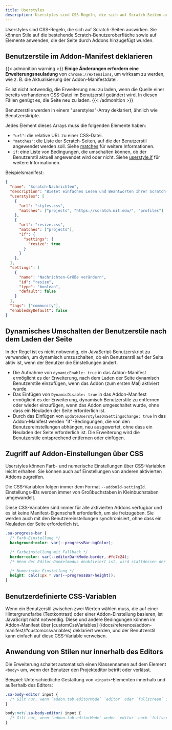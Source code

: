 ```yaml
---
title: Userstyles
description: Userstyles sind CSS-Regeln, die sich auf Scratch-Seiten auswirken. Sie können Stile auf die bestehende Scratch-Benutzeroberfläche sowie auf Elemente anwenden, die der Seite durch Addons hinzugefügt wurden.
---
```


Userstyles sind CSS-Regeln, die sich auf Scratch-Seiten auswirken. Sie können Stile auf die bestehende Scratch-Benutzeroberfläche sowie auf Elemente anwenden, die der Seite durch Addons hinzugefügt wurden.


## Benutzerstile im Addon-Manifest deklarieren

{{< admonition warning >}}
**Einige Änderungen erfordern eine Erweiterungsneuladung** von `chrome://extensions`, um wirksam zu werden, wie z. B. die Aktualisierung der Addon-Manifestdatei.

Es ist nicht notwendig, die Erweiterung neu zu laden, wenn die Quelle einer bereits vorhandenen CSS-Datei im Benutzerstil geändert wird. In diesen Fällen genügt es, die Seite neu zu laden.
{{< /admonition >}}

Benutzerstile werden in einem "userstyles"-Array deklariert, ähnlich wie Benutzerskripte.

Jedes Element dieses Arrays muss die folgenden Elemente haben:
- `"url"`: die relative URL zu einer CSS-Datei.
- `"matches"`: die Liste der Scratch-Seiten, auf die der Benutzerstil angewendet werden soll. Siehe [matches](/docs/reference/addon-manifest/#matches) für weitere Informationen.
- `if`: eine Liste von Bedingungen, die umschalten können, ob der Benutzerstil aktuell angewendet wird oder nicht. Siehe [userstyle.if](https://scratchaddons.com/docs/reference/addon-manifest/#if) für weitere Informationen.

Beispielsmanifest:
```json
{
  "name": "Scratch-Nachrichten",
  "description": "Bietet einfaches Lesen und Beantworten Ihrer Scratch-Nachrichten.",
  "userstyles": [
    {
      "url": "styles.css",
      "matches": ["projects", "https://scratch.mit.edu/", "profiles"]
    },
    {
      "url": "resize.css",
      "matches": ["projects"],
      "if": {
        "settings": {
          "resize": true
        }
      }
    },
  ],
  "settings": [
    {
      "name": "Nachrichten-Größe verändern",
      "id": "resize",
      "type": "boolean",
      "default": false
    }
  ],
  "tags": ["community"],
  "enabledByDefault": false
}
```


## Dynamisches Umschalten der Benutzerstile nach dem Laden der Seite

In der Regel ist es nicht notwendig, ein JavaScript-Benutzerskript zu verwenden, um dynamisch umzuschalten, ob ein Benutzerstil auf der Seite aktiv ist, wenn der Benutzer die Einstellungen ändert.

- Die Aufnahme von `dynamicEnable: true` in das Addon-Manifest ermöglicht es der Erweiterung, nach dem Laden der Seite dynamisch Benutzerstile einzufügen, wenn das Addon (zum ersten Mal) aktiviert wurde.
- Das Einfügen von `DynamicDisable: true` in das Addon-Manifest ermöglicht es der Erweiterung, dynamisch Benutzerstile zu entfernen oder wieder einzufügen, wenn das Addon umgeschaltet wurde, ohne dass ein Neuladen der Seite erforderlich ist.
- Durch das Einfügen von `updateUserstylesOnSettingsChange: true` in das Addon-Manifest werden "if"-Bedingungen, die von den Benutzereinstellungen abhängen, neu ausgewertet, ohne dass ein Neuladen der Seite erforderlich ist. Die Erweiterung wird die Benutzerstile entsprechend entfernen oder einfügen.


## Zugriff auf Addon-Einstellungen über CSS

Userstyles können Farb- und numerische Einstellungen über CSS-Variablen leicht erhalten. Sie können auch auf Einstellungen von anderen aktivierten Addons zugreifen.

Die CSS-Variablen folgen immer dem Format `--addonId-settingId`. Einstellungs-IDs werden immer von Großbuchstaben in Kleinbuchstaben umgewandelt.

Diese CSS-Variablen sind immer für alle aktivierten Addons verfügbar und es ist keine Manifest-Eigenschaft erforderlich, um sie freizugeben. Sie werden auch mit den Benutzereinstellungen synchronisiert, ohne dass ein Neuladen der Seite erforderlich ist.

```css
.sa-progress-bar {
  /* Farb-Einstellung */
  background-color: var(--progressBar-bgColor);

  /* Farbeinstellung mit Fallback */
  border-color: var(--editorDarkMode-border, #fc7c24);
  /* Wenn der Editor-Dunkelmodus deaktiviert ist, wird stattdessen der Fallback-Modus verwendet */

  /* Numerische Einstellung */
  height: calc(1px * var(--progressBar-height));
}
```


## Benutzerdefinierte CSS-Variablen

Wenn ein Benutzerstil zwischen zwei Werten wählen muss, die auf einer Hintergrundfarbe (Textkontrast) oder einer Addon-Einstellung basieren, ist JavaScript nicht notwendig. Diese und andere Bedingungen können im Addon-Manifest über [customCssVariables] (/docs/reference/addon-manifest/#customcssvariables) deklariert werden, und der Benutzerstil kann einfach auf diese CSS-Variable verweisen.


## Anwendung von Stilen nur innerhalb des Editors

Die Erweiterung schaltet automatisch einen Klassennamen auf dem Element `<body>` um, wenn der Benutzer den Projekteditor betritt oder verlässt.

Beispiel: Unterschiedliche Gestaltung von `<input>`-Elementen innerhalb und außerhalb des Editors:
```css
.sa-body-editor input {
  /* Gilt nur, wenn `addon.tab.editorMode` `editor` oder `fullscreen` ist */
}

body:not(.sa-body-editor) input {
  /* Gilt nur, wenn `addon.tab.editorMode` weder `editor` noch `fullscreen` ist */
}
```
